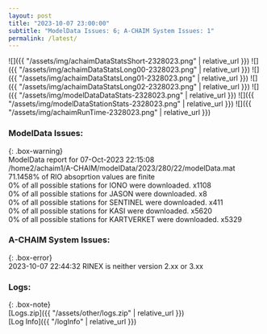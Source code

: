 ```yaml
---
layout: post
title: "2023-10-07 23:00:00"
subtitle: "ModelData Issues: 6; A-CHAIM System Issues: 1"
permalink: /latest/
---
```


![]({{ "/assets/img/achaimDataStatsShort-2328023.png" | relative_url }})
![]({{ "/assets/img/achaimDataStatsLong00-2328023.png" | relative_url }})
![]({{ "/assets/img/achaimDataStatsLong01-2328023.png" | relative_url }})
![]({{ "/assets/img/achaimDataStatsLong02-2328023.png" | relative_url }})
![]({{ "/assets/img/modelDataDataStats-2328023.png" | relative_url }})
![]({{ "/assets/img/modelDataStationStats-2328023.png" | relative_url }})
![]({{ "/assets/img/achaimRunTime-2328023.png" | relative_url }})


### ModelData Issues:  
  
{: .box-warning}  
 ModelData report for 07-Oct-2023 22:15:08   
 /home2/achaim1/A-CHAIM/modelData/2023/280/22/modelData.mat   
 71.1458% of RIO absoprtion values are finite   
 0% of all possible stations for IONO were downloaded. x1108   
 0% of all possible stations for JASON were downloaded. x8   
 0% of all possible stations for SENTINEL were downloaded. x411   
 0% of all possible stations for KASI were downloaded. x5620   
 0% of all possible stations for KARTVERKET were downloaded. x5329   
  
### A-CHAIM System Issues:  
  
{: .box-error}  
2023-10-07 22:44:32 RINEX is neither version 2.xx or 3.xx  

### Logs:  
  
{: .box-note}  
[Logs.zip]({{ "/assets/other/logs.zip" | relative_url }})  
[Log Info]({{ "/logInfo" | relative_url }})  

